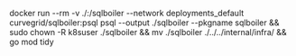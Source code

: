 docker run --rm -v ./:/sqlboiler --network deployments_default curvegrid/sqlboiler:psql psql --output ./sqlboiler --pkgname sqlboiler && sudo chown -R k8suser ./sqlboiler && mv ./sqlboiler ./../../internal/infra/ && go mod tidy